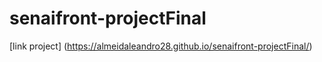 # senaifront-projectFinal
[link project] (https://almeidaleandro28.github.io/senaifront-projectFinal/)